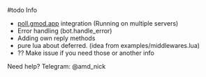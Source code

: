 #todo Info

- [poll.gmod.app](https://blog.amd-nick.me/webhook-bez-web-servera/) integration (Running on multiple servers)
- Error handling (bot.handle_error)
- Adding own reply methods
- pure lua about deferred. (idea from examples/middlewares.lua)
- ?? Make issue if you need those or another info

Need help? Telegram: @amd_nick
